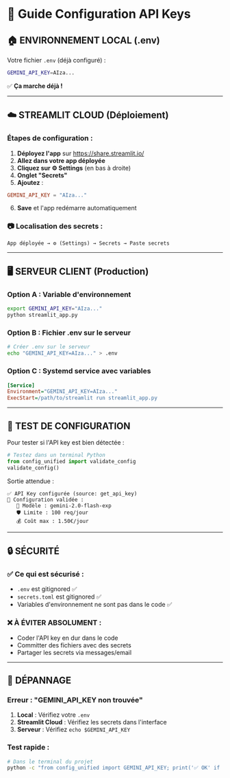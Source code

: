 # 🔐 Guide Configuration API Keys

## 🏠 **ENVIRONNEMENT LOCAL (.env)**

Votre fichier `.env` (déjà configuré) :
```bash
GEMINI_API_KEY=AIza...
```

✅ **Ça marche déjà !**

---

## ☁️ **STREAMLIT CLOUD (Déploiement)**

### Étapes de configuration :

1. **Déployez l'app** sur https://share.streamlit.io/
2. **Allez dans votre app déployée**
3. **Cliquez sur ⚙️ Settings** (en bas à droite)
4. **Onglet "Secrets"**
5. **Ajoutez** :

```toml
GEMINI_API_KEY = "AIza..."
```

6. **Save** et l'app redémarre automatiquement

### 📷 **Localisation des secrets :**
```
App déployée → ⚙️ (Settings) → Secrets → Paste secrets
```

---

## 🖥️ **SERVEUR CLIENT (Production)**

### Option A : Variable d'environnement
```bash
export GEMINI_API_KEY="AIza..."
python streamlit_app.py
```

### Option B : Fichier .env sur le serveur
```bash
# Créer .env sur le serveur
echo "GEMINI_API_KEY=AIza..." > .env
```

### Option C : Systemd service avec variables
```ini
[Service]
Environment="GEMINI_API_KEY=AIza..."
ExecStart=/path/to/streamlit run streamlit_app.py
```

---

## 🧪 **TEST DE CONFIGURATION**

Pour tester si l'API key est bien détectée :

```python
# Testez dans un terminal Python
from config_unified import validate_config
validate_config()
```

Sortie attendue :
```
✅ API Key configurée (source: get_api_key)
🔧 Configuration validée :
   🤖 Modèle : gemini-2.0-flash-exp
   🛡️ Limite : 100 req/jour
   💰 Coût max : 1.50€/jour
```

---

## 🔒 **SÉCURITÉ**

### ✅ **Ce qui est sécurisé :**
- `.env` est gitignored ✅
- `secrets.toml` est gitignored ✅
- Variables d'environnement ne sont pas dans le code ✅

### ❌ **À ÉVITER ABSOLUMENT :**
- Coder l'API key en dur dans le code
- Committer des fichiers avec des secrets
- Partager les secrets via messages/email

---

## 🚨 **DÉPANNAGE**

### Erreur : "GEMINI_API_KEY non trouvée"

1. **Local** : Vérifiez votre `.env`
2. **Streamlit Cloud** : Vérifiez les secrets dans l'interface
3. **Serveur** : Vérifiez `echo $GEMINI_API_KEY`

### Test rapide :
```bash
# Dans le terminal du projet
python -c "from config_unified import GEMINI_API_KEY; print('✅ OK' if GEMINI_API_KEY else '❌ Manquante')"
``` 